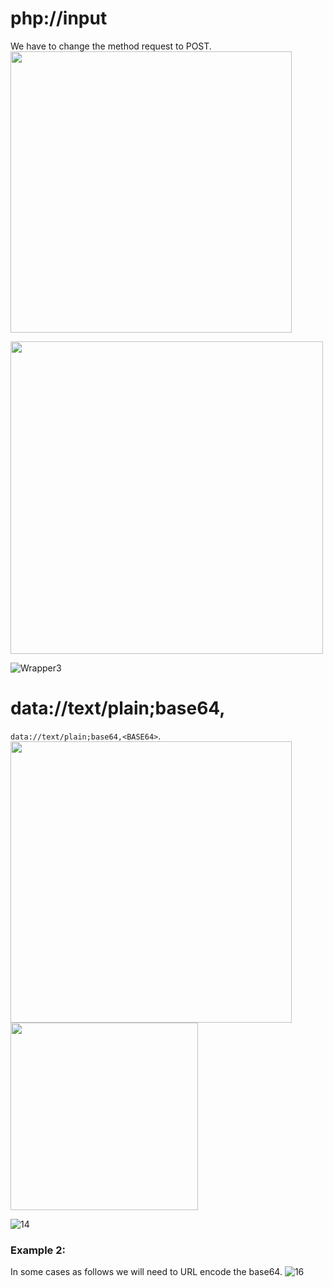 # php://input
We have to change the method request to POST.<br />
<img src="https://github.com/alejandro-pentest/Hacking-Web/assets/161533623/5f3d5024-5d4a-4081-bdb3-a49adf45dea9" width="450">


<img src="https://github.com/alejandro-pentest/Hacking-Web/assets/161533623/2f535f36-3959-4767-b354-d69f19068336" width="500">


![Wrapper3](https://github.com/alejandro-pentest/Hacking-Web/assets/161533623/dedf5a5c-a25a-4ba8-89d6-7061ccb9a264)



# data://text/plain;base64,
`data://text/plain;base64,<BASE64>`.<br />
<img src="https://github.com/alejandro-pentest/Hacking-Web/assets/161533623/dae0bea9-c892-4dcf-b25c-063d2bce36d9" width="450">
<img src="https://github.com/alejandro-pentest/Hacking-Web/assets/161533623/41099e8f-01c0-43c0-83b1-7f422a8d4580" width="300">

![14](https://github.com/alejandro-pentest/Hacking-Web/assets/161533623/9299cecc-3ce8-415b-8580-af767f54be04)

### Example 2:
In some cases as follows we will need to URL encode the base64.
![16](https://github.com/alejandro-pentest/Hacking-Web/assets/161533623/f5300def-5c56-4065-9182-8ac3c251f5be)

